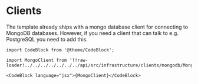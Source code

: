 # Clients

The template already ships with a mongo database client for connecting to MongoDB databases. However, if you need a client that can talk to e.g. PostgreSQL you need to add this.

```mdx-code-block
import CodeBlock from '@theme/CodeBlock';

import MongoClient from '!!raw-loader!../../../../../../../api/src/infrastructure/clients/mongodb/MongoClient.py';

<CodeBlock language="jsx">{MongoClient}</CodeBlock>
```

